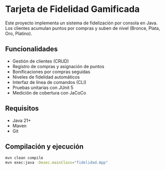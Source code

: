 # Tarjeta de Fidelidad Gamificada

Este proyecto implementa un sistema de fidelización por consola en Java. Los clientes acumulan puntos por compras y suben de nivel (Bronce, Plata, Oro, Platino).

## Funcionalidades
- Gestión de clientes (CRUD)
- Registro de compras y asignación de puntos
- Bonificaciones por compras seguidas
- Niveles de fidelidad automáticos
- Interfaz de línea de comandos (CLI)
- Pruebas unitarias con JUnit 5
- Medición de cobertura con JaCoCo

## Requisitos
- Java 21+
- Maven
- Git

## Compilación y ejecución

```bash
mvn clean compile
mvn exec:java -Dexec.mainClass="fidelidad.App"
